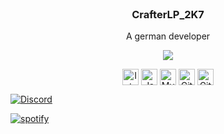 
<br />
<p align="center">

  <h3 align="center">CrafterLP_2K7</h3>

  


  <p align="center">
    A german developer
    <br />
  
  

  <p align="center"> <img src="https://komarev.com/ghpvc/?username=CrafterLP2007&label=Profile%20views&color=0e75b6&style=flat" /> 

    

    
    
  <br />
    <div align="center">
  <img align="center" alt="Intellij" width="26px" src="https://cdn.iconscout.com/icon/free/png-512/intellij-idea-569199.png" />
  <img align="center" alt="Java" width="26px" src="https://upload-icon.s3.us-east-2.amazonaws.com/uploads/icons/png/378554371540553613-512.png" />
  <img align="center" alt="MySQL" width="26px" src="https://cdn-icons-png.flaticon.com/128/3161/3161158.png" />
  <img align="center" alt="Git" width="26px" src="https://upload.wikimedia.org/wikipedia/commons/thumb/3/3f/Git_icon.svg/1024px-Git_icon.svg.png" />
  <img align="center" alt="GitHub" width="26px" src="https://icon-library.com/images/github_png63.png" />
  </div>
  </p> 
</p>


[![Discord][discord-shield]][discord-url]

 

 [![spotify][spotify-shield]][spotify-url]

 

 

 

[discord-shield]: https://img.shields.io/badge/-Discord-black.svg?style=for-the-badge&logo=discord&colorB=555

[discord-url]: discord.zonecraft.eu





[spotify-shield]: https://img.shields.io/badge/-Spotify-black.svg?style=for-the-badge&logo=spotify&colorB=555

[spotify-url]: https://open.spotify.com/user/coeqj1w4x4wf1xfekndxd57pt


